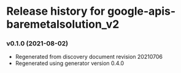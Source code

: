 # Release history for google-apis-baremetalsolution_v2

### v0.1.0 (2021-08-02)

* Regenerated from discovery document revision 20210706
* Regenerated using generator version 0.4.0

